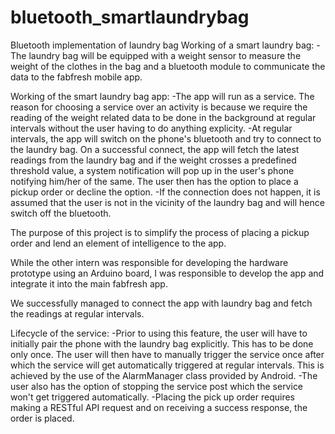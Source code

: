 # bluetooth_smartlaundrybag
Bluetooth implementation of laundry bag
Working of a smart laundry bag:
-The laundry bag will be equipped with a weight sensor to measure the weight of the clothes in the bag and a bluetooth module to communicate the data to the fabfresh mobile app.

Working of the smart laundry bag app:
-The app will run as a service. The reason for choosing a service over an activity is because we require the reading of the weight related data to be done in the background at regular intervals without the user having to do anything explicity.
-At regular intervals, the app will switch on the phone's bluetooth and try to connect to the laundry bag. On a successful connect, the app will fetch the latest readings from the laundry bag and if the weight crosses a predefined threshold value, a system notification will pop up in the user's phone  notifying him/her of the same. The user then has the option to place a pickup order or decline the option.
-If the connection does not happen, it is assumed that the user is not in the vicinity of the laundry bag and will hence switch off the bluetooth.

The purpose of this project is to simplify the process of placing a pickup order and lend an element of intelligence to the app.

While the other intern was responsible for developing the hardware prototype using an Arduino board, I was responsible to develop the app and integrate it into the main fabfresh app.

We successfully managed to connect the app with laundry bag and fetch the readings at regular intervals. 

Lifecycle of the service:
-Prior to using this feature, the user will have to initially pair the phone with the laundry bag explicitly. This has to be done only once. The user will then have to manually trigger the service once after which the service will get automatically triggered at regular intervals. This is achieved by the use of the AlarmManager class provided by Android. 
-The user also has the option of stopping the service post which the service won't get triggered automatically.
-Placing the pick up order requires making a RESTful API request and on receiving a success response, the order is placed.
